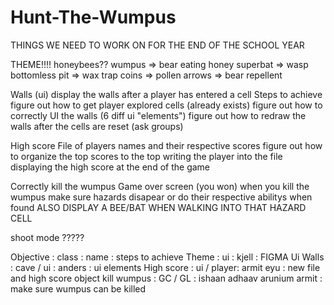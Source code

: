 # Hunt-The-Wumpus

THINGS WE NEED TO WORK ON FOR THE END OF THE SCHOOL YEAR

THEME!!!! honeybees?? 
    wumpus => bear eating honey
    superbat => wasp
    bottomless pit => wax trap
    coins => pollen
    arrows => bear repellent

Walls (ui)
    display the walls after a player has entered a cell 
        Steps to achieve
            figure out how to get player explored cells (already exists)
            figure out how to correctly UI the walls (6 diff ui "elements")
            figure out how to redraw the walls after the cells are reset (ask groups)

High score
    File of players names and their respective scores
    figure out how to organize the top scores to the top
    writing the player into the file
    displaying the high score at the end of the game

Correctly kill the wumpus
    Game over screen (you won) when you kill the wumpus
    make sure hazards disapear or do their respective abilitys when found
    ALSO DISPLAY A BEE/BAT WHEN WALKING INTO THAT HAZARD CELL

shoot mode ?????




Objective   : class      : name                        : steps to achieve
Theme       : ui         : kjell                       : FIGMA
Ui Walls    : cave / ui  : anders                      : ui elements
High score  : ui / player: armit eyu                   : new file and high score object
kill wumpus : GC / GL    : ishaan adhaav arunium armit : make sure wumpus can be killed
